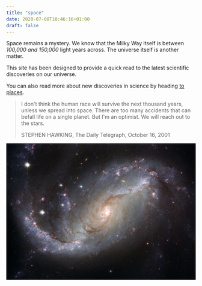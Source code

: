 ```yaml
---
title: "space"
date: 2020-07-08T10:46:16+01:00
draft: false
---
```


Space remains a mystery. We know that the Milky Way itself is between *100,000 and 150,000* light years across. The universe itself is another matter.

This site has been designed to provide a quick read to the latest scientific discoveries on our universe.

You can also read more about new discoveries in science by heading [to places](https://science.nasa.gov/).

> I don't think the human race will survive the next thousand years, unless we spread into space. There are too many accidents that can befall life on a single planet. But I'm an optimist. We will reach out to the stars.
>
>STEPHEN HAWKING, The Daily Telegraph, October 16, 2001



![galaxy2](galaxy2.jpg)